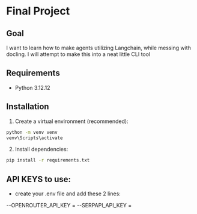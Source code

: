 # Final Project

## Goal

I want to learn how to make agents utilizing Langchain, while messing with docling. I will attempt to make this into a neat little CLI tool


## Requirements
- Python 3.12.12

## Installation

1. Create a virtual environment (recommended):
```bash
python -m venv venv
venv\Scripts\activate
```

2. Install dependencies:
```bash
pip install -r requirements.txt
```

## API KEYS to use:

- create your .env file and add these 2 lines:

--OPENROUTER_API_KEY = 
--SERPAPI_API_KEY = 